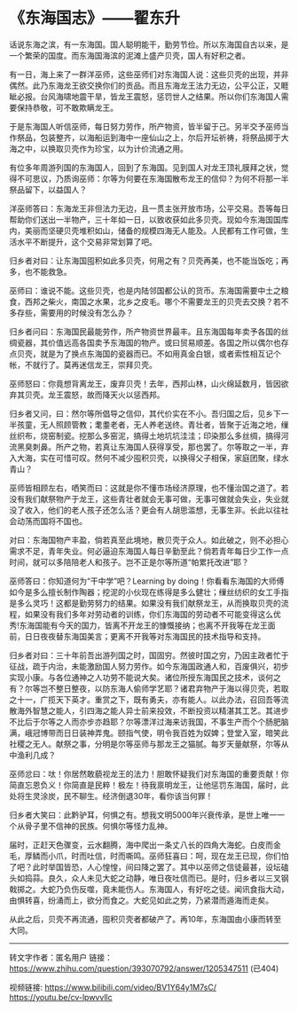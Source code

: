 

# 《东海国志》——翟东升

话说东海之滨，有一东海国。国人聪明能干，勤劳节俭。所以东海国自古以来，是一个繁荣的国度。而东海国海滨的泥滩上盛产贝壳，国人有好积之者。

有一日，海上来了一群洋巫师，这些巫师们对东海国人说：这些贝壳的出现，并非偶然。此乃东海龙王欲交换你们的贡品。而且东海龙王法力无边，公平公正，又睚眦必报。台风海啸地震干旱，皆龙王震怒，惩罚世人之结果。所以你们东海国人需要保持恭敬，可不敢欺瞒龙王。

于是东海国人听信巫师，每日努力劳作，所产物资，皆半留于己。另半交予巫师当作祭品，包装整齐，以海船运到海中一座仙山之上，尔后开坛祈祷，将祭品掷于大海之中，以换取贝壳作为珍宝，以为计价流通之用。

有位多年周游列国的东海国人，回到了东海国。见到国人对龙王顶礼膜拜之状，觉得不可思议，乃质询巫师：尔等为何要在东海国散布龙王的信仰？为何不将那一半祭品留下，以益国人？

洋巫师答曰：东海龙王非但法力无边，且一贯主张开放市场，公平交易。吾等每日帮助你们送出一半物产，三十年如一日，以致收获如此多贝壳。现如今东海国国库内，美丽而坚硬贝壳堆积如山，储备的规模四海无人能及。人民都有工作可做，生活水平不断提升，这个交易非常划算了吧。

归乡者对曰：让东海国囤积如此多贝壳，何用之有？贝壳再美，也不能当饭吃；再多，也不能救急。

巫师曰：谁说不能。这些贝壳，也是内陆邻国都公认的货币。东海国需要中土之粮食，西邦之柴火，南国之水果，北乡之皮毛。哪个不需要龙王的贝壳去交换？若不多存些，需要用的时候没有怎么办？

归乡者问曰：东海国民最能劳作，所产物资世界最丰。且东海国每年卖予各国的丝绸瓷器，其价值远高各国卖予东海国的物产。或曰贸易顺差。各国之所以偶尔也存点贝壳，就是为了换点东海国的瓷器而已。不如用真金白银，或者索性相互记个帐，不就行了。莫再迷信龙王，崇拜贝壳。

巫师怒曰：你竟想背离龙王，废弃贝壳！去年，西邦山林，山火绵延数月，皆因欲弃其贝壳。龙王震怒，故而降天火以惩西邦。

归乡者又问，曰：然尔等所倡导之信仰，其代价实在不小。吾归国之后，见乡下一半孩童，无人照顾管教；耄耋老者，无人养老送终。青壮者，皆聚于近海之地，缫丝织布，烧窑制瓷。挖那么多窑泥，搞得土地坑坑洼洼；印染那么多丝绸，搞得河流黑臭刺鼻。所产之物，若真让东海国人获得享受，那也罢了。尔等取之一半，弃入大海，实在可惜可叹。然何不减少囤积贝壳，以换得父子相保，家庭团聚，绿水青山？

巫师皆相顾左右，哂笑而曰：这就是你不懂市场经济原理，也不懂治国之道了。若没有我们献祭物产于龙王，这些青壮者就会无事可做，无事可做就会失业，失业就没了收入，他们的老人孩子还怎么活？更会有人胡思滥想，无事生非。长此以往社会动荡而国将不国也。

对曰：东海国物产丰盈，倘若真至此境地，散贝壳于众人。如此破之，则不必担心需求不足，青年失业。何必逼迫东海国人每日辛勤至此？倘若青年每日少工作一点时间，就可以多陪陪老人和孩子。岂不正是尔等所道“帕累托改进”耶？

巫师答曰：你知道何为“干中学”吧？Learning by doing！你看看东海国的大师傅如今是多么擅长制作陶器；挖泥的小伙现在练得是多么健壮；缫丝纺织的女工手指是多么灵巧！这都是勤劳努力的结果。如果没有我们献祭龙王，从而换取贝壳的流程，如果没有我们多年对劳动者的训练，你们东海国的劳动者不可能变得这么优秀!东海国能有今天的国力，皆离不开龙王的慷慨接纳；也离不开我等在龙王面前，日日夜夜替东海国美言；更离不开我等对东海国民的技术指导和支持。

归乡者对曰：三十年前吾出游列国之时，国固穷。然彼时国之穷，乃因主政者忙于征战，疏于内治，未能激励国人努力劳作。如今东海国政通人和，百废俱兴，初步实现小康。与各位通神之人功劳不能说大矣。诸位所授东海国民之技术，谈何之有？尔等岂不整日整夜，以防东海人偷师学艺耶？诸君弃物产于海以得贝壳，若取之十一，广揽天下英才。重赏之下，既有勇夫，亦有能人。以此办法，召回吾等流散海外智慧之能人，引四海之能人异士前来投效，不断投资以精湛其工艺。其进步不比后于尔等之人而亦步亦趋耶？尔等漂洋过海来访我国，不事生产而个个肠肥脑满，峨冠博带而日日装神弄鬼。颐指气使，明令我百姓为奴婢；登堂入室，暗笑此社稷之无人。献祭之事，分明是尔等巫师与那龙王之猫腻。每岁天量献祭，尔等从中渔利几成？

巫师忿曰：呔！你居然敢藐视龙王的法力！胆敢怀疑我们对东海国的重要贡献！你简直忘恩负义！你简直是民粹！极左！待我禀明龙王，让他惩罚东海国，届时，此处将生灵涂炭，民不聊生。经济倒退30年，看你该当何罪！

归乡者大笑曰：此黔驴耳，何惧之有。想我文明5000年兴衰传承，是世上唯一一个从骨子里不信神的民族。何惧尔等怪力乱神。

届时，正赶天色骤变，云水翻腾，海中爬出一条丈八长的四角大海蛇。白皮而金毛，厚鳞而小爪，时而吐信，时而嘶鸣。巫师狂喜曰：呵，现在龙王已现，你们怕了吧？此时举国皆恐，人心惶惶，间曰降之罢了。其中以巫师之信徒最甚，设坛磕头如捣蒜。良久，众人未见大蛇之动静，唯日夜吐信而已。是时，归乡者以三叉钢戟掷之。大蛇乃负伤反噬，竟未能伤人。东海国人，有好吃之徒。闻讯食指大动，由惧转喜，纷涌而上，欲分而食之。大蛇见如此之势，乃紧潜而遁海而走矣。

从此之后，贝壳不再流通，囤积贝壳者都破产了。再10年，东海国由小康而转至大同。

----
转文字作者：匿名用户
链接：https://www.zhihu.com/question/393070792/answer/1205347511
(已404)

视频链接: 
https://www.bilibili.com/video/BV1Y64y1M7sC/
https://youtu.be/cv-lpwvvllc
